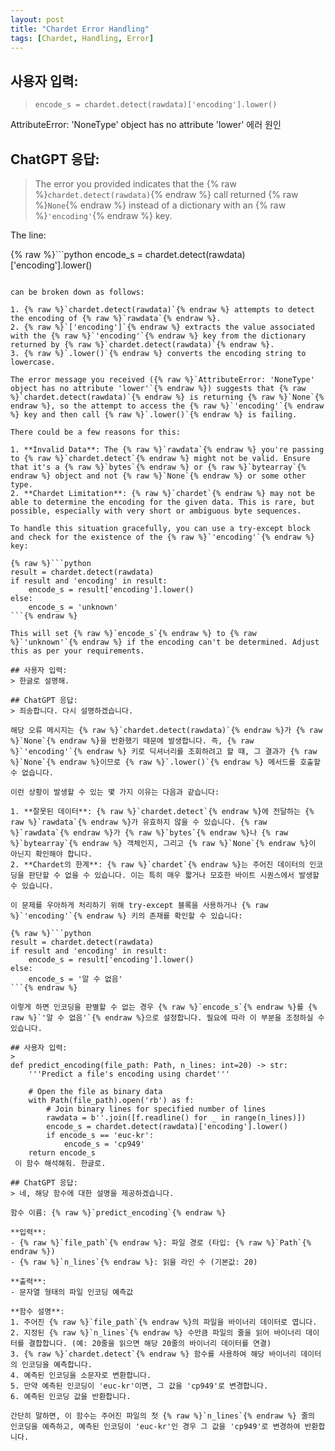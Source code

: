 ```yaml
---
layout: post
title: "Chardet Error Handling"
tags: [Chardet, Handling, Error]
---
```


## 사용자 입력:
>     encode_s = chardet.detect(rawdata)['encoding'].lower()
AttributeError: 'NoneType' object has no attribute 'lower' 에러 원인

## ChatGPT 응답:
> The error you provided indicates that the {% raw %}`chardet.detect(rawdata)`{% endraw %} call returned {% raw %}`None`{% endraw %} instead of a dictionary with an {% raw %}`'encoding'`{% endraw %} key.

The line:

{% raw %}```python
encode_s = chardet.detect(rawdata)['encoding'].lower()
```{% endraw %}

can be broken down as follows:

1. {% raw %}`chardet.detect(rawdata)`{% endraw %} attempts to detect the encoding of {% raw %}`rawdata`{% endraw %}.
2. {% raw %}`['encoding']`{% endraw %} extracts the value associated with the {% raw %}`'encoding'`{% endraw %} key from the dictionary returned by {% raw %}`chardet.detect(rawdata)`{% endraw %}.
3. {% raw %}`.lower()`{% endraw %} converts the encoding string to lowercase.

The error message you received ({% raw %}`AttributeError: 'NoneType' object has no attribute 'lower'`{% endraw %}) suggests that {% raw %}`chardet.detect(rawdata)`{% endraw %} is returning {% raw %}`None`{% endraw %}, so the attempt to access the {% raw %}`'encoding'`{% endraw %} key and then call {% raw %}`.lower()`{% endraw %} is failing.

There could be a few reasons for this:

1. **Invalid Data**: The {% raw %}`rawdata`{% endraw %} you're passing to {% raw %}`chardet.detect`{% endraw %} might not be valid. Ensure that it's a {% raw %}`bytes`{% endraw %} or {% raw %}`bytearray`{% endraw %} object and not {% raw %}`None`{% endraw %} or some other type.
2. **Chardet Limitation**: {% raw %}`chardet`{% endraw %} may not be able to determine the encoding for the given data. This is rare, but possible, especially with very short or ambiguous byte sequences.

To handle this situation gracefully, you can use a try-except block and check for the existence of the {% raw %}`'encoding'`{% endraw %} key:

{% raw %}```python
result = chardet.detect(rawdata)
if result and 'encoding' in result:
    encode_s = result['encoding'].lower()
else:
    encode_s = 'unknown'
```{% endraw %}

This will set {% raw %}`encode_s`{% endraw %} to {% raw %}`'unknown'`{% endraw %} if the encoding can't be determined. Adjust this as per your requirements.

## 사용자 입력:
> 한글로 설명해.

## ChatGPT 응답:
> 죄송합니다. 다시 설명하겠습니다.

해당 오류 메시지는 {% raw %}`chardet.detect(rawdata)`{% endraw %}가 {% raw %}`None`{% endraw %}을 반환했기 때문에 발생합니다. 즉, {% raw %}`'encoding'`{% endraw %} 키로 딕셔너리를 조회하려고 할 때, 그 결과가 {% raw %}`None`{% endraw %}이므로 {% raw %}`.lower()`{% endraw %} 메서드를 호출할 수 없습니다.

이런 상황이 발생할 수 있는 몇 가지 이유는 다음과 같습니다:

1. **잘못된 데이터**: {% raw %}`chardet.detect`{% endraw %}에 전달하는 {% raw %}`rawdata`{% endraw %}가 유효하지 않을 수 있습니다. {% raw %}`rawdata`{% endraw %}가 {% raw %}`bytes`{% endraw %}나 {% raw %}`bytearray`{% endraw %} 객체인지, 그리고 {% raw %}`None`{% endraw %}이 아닌지 확인해야 합니다.
2. **Chardet의 한계**: {% raw %}`chardet`{% endraw %}는 주어진 데이터의 인코딩을 판단할 수 없을 수 있습니다. 이는 특히 매우 짧거나 모호한 바이트 시퀀스에서 발생할 수 있습니다.

이 문제를 우아하게 처리하기 위해 try-except 블록을 사용하거나 {% raw %}`'encoding'`{% endraw %} 키의 존재를 확인할 수 있습니다:

{% raw %}```python
result = chardet.detect(rawdata)
if result and 'encoding' in result:
    encode_s = result['encoding'].lower()
else:
    encode_s = '알 수 없음'
```{% endraw %}

이렇게 하면 인코딩을 판별할 수 없는 경우 {% raw %}`encode_s`{% endraw %}를 {% raw %}`'알 수 없음'`{% endraw %}으로 설정합니다. 필요에 따라 이 부분을 조정하실 수 있습니다.

## 사용자 입력:
> 
def predict_encoding(file_path: Path, n_lines: int=20) -> str:
    '''Predict a file's encoding using chardet'''

    # Open the file as binary data
    with Path(file_path).open('rb') as f:
        # Join binary lines for specified number of lines
        rawdata = b''.join([f.readline() for _ in range(n_lines)])
        encode_s = chardet.detect(rawdata)['encoding'].lower()
        if encode_s == 'euc-kr':
            encode_s = 'cp949'
    return encode_s
 이 함수 해석해줘. 한글로.

## ChatGPT 응답:
> 네, 해당 함수에 대한 설명을 제공하겠습니다.

함수 이름: {% raw %}`predict_encoding`{% endraw %}

**입력**:
- {% raw %}`file_path`{% endraw %}: 파일 경로 (타입: {% raw %}`Path`{% endraw %})
- {% raw %}`n_lines`{% endraw %}: 읽을 라인 수 (기본값: 20)

**출력**:
- 문자열 형태의 파일 인코딩 예측값

**함수 설명**:
1. 주어진 {% raw %}`file_path`{% endraw %}의 파일을 바이너리 데이터로 엽니다.
2. 지정된 {% raw %}`n_lines`{% endraw %} 수만큼 파일의 줄을 읽어 바이너리 데이터를 결합합니다. (예: 20줄을 읽으면 해당 20줄의 바이너리 데이터를 연결)
3. {% raw %}`chardet.detect`{% endraw %} 함수를 사용하여 해당 바이너리 데이터의 인코딩을 예측합니다.
4. 예측된 인코딩을 소문자로 변환합니다.
5. 만약 예측된 인코딩이 'euc-kr'이면, 그 값을 'cp949'로 변경합니다.
6. 예측된 인코딩 값을 반환합니다.

간단히 말하면, 이 함수는 주어진 파일의 첫 {% raw %}`n_lines`{% endraw %} 줄의 인코딩을 예측하고, 예측된 인코딩이 'euc-kr'인 경우 그 값을 'cp949'로 변경하여 반환합니다.

